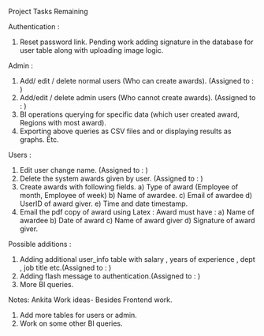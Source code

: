 Project Tasks Remaining

Authentication : 
1.	Reset password link.
Pending work adding signature in the database for user table along with uploading image logic.



Admin : 
1.	Add/ edit / delete normal users (Who can create awards).              (Assigned to : )
2.	Add/edit / delete admin users (Who cannot create awards).	  (Assigned to : )
3.	BI operations querying for specific data (which user created award, Regions with most award).
4.	Exporting above queries as CSV files and or displaying results as graphs. Etc.


Users : 
1.	Edit user change name.                                                                         (Assigned to : )
2.	Delete the system awards given by user.                                           (Assigned to : )
3.	Create awards with following fields.
a)	Type of award (Employee of month, Employee of week)
b)	Name of awardee.
c)	Email of awardee
d)	UserID of award giver.
e)	Time and date timestamp.
4.	Email the pdf copy of award using Latex : 
Award must have : 
a)	Name of awardee
b)	Date of award
c)	Name of award giver
d)	Signature of award giver.

Possible additions : 
1.	Adding additional user_info table with salary , years of experience , dept , job title etc.(Assigned to : )
2.	Adding flash message to authentication.(Assigned to : )
3.	More BI queries. 


Notes: Ankita Work ideas- Besides Frontend work. 
1.	Add more tables for users or admin.
2.	Work on some other BI queries.
